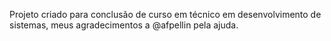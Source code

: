 Projeto criado para conclusão de curso em técnico em desenvolvimento de sistemas, meus agradecimentos a @afpellin pela ajuda.
